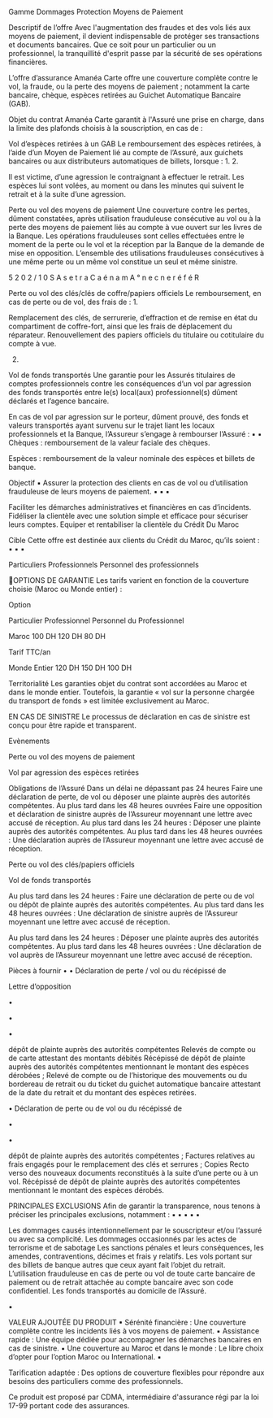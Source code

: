 Gamme Dommages
Protection Moyens de Paiement

Descriptif de l’offre
Avec l'augmentation des fraudes et des vols liés aux moyens de paiement, il devient indispensable de protéger ses transactions et
documents bancaires. Que ce soit pour un particulier ou un professionnel, la tranquillité d'esprit passe par la sécurité de ses
opérations financières.

L’offre d’assurance Amanéa Carte offre une couverture complète contre le vol, la fraude, ou la perte des moyens de paiement ;
notamment la carte bancaire, chèque, espèces retirées au Guichet Automatique Bancaire (GAB).

Objet du contrat
Amanéa Carte garantit à l'Assuré une prise en charge, dans la limite des plafonds choisis à la souscription, en cas de :

Vol d’espèces retirées à un GAB
Le remboursement des espèces retirées, à l’aide d’un Moyen de Paiement lié au compte de l’Assuré, aux guichets bancaires ou aux
distributeurs automatiques de billets, lorsque :
1.
2.

Il est victime, d’une agression le contraignant à effectuer le retrait.
Les espèces lui sont volées, au moment ou dans les minutes qui suivent le retrait et à la suite d’une agression.

Perte ou vol des moyens de paiement
Une couverture contre les pertes, dûment constatées, après utilisation frauduleuse consécutive au vol ou à la perte des moyens de
paiement liés au compte à vue ouvert sur les livres de la Banque.
Les opérations frauduleuses sont celles effectuées entre le moment de la perte ou le vol et la réception par la Banque de la demande
de mise en opposition.
L’ensemble des utilisations frauduleuses consécutives à une même perte ou un même vol constitue un seul et même sinistre.

5
2
0
2
/
1
0
S
A
s
e
t
r
a
C
a
é
n
a
m
A
°
n
e
c
n
e
r
é
f
é
R

Perte ou vol des clés/clés de coffre/papiers officiels
Le remboursement, en cas de perte ou de vol, des frais de :
1.

Remplacement des clés, de serrurerie, d’effraction et de remise en état du compartiment de coffre-fort, ainsi que les frais de
déplacement du réparateur.
Renouvellement des papiers officiels du titulaire ou cotitulaire du compte à vue.

2.

Vol de fonds transportés
Une garantie pour les Assurés titulaires de comptes professionnels contre les conséquences d’un vol par agression des fonds
transportés entre le(s) local(aux) professionnel(s) dûment déclarés et l’agence bancaire.

En cas de vol par agression sur le porteur, dûment prouvé, des fonds et valeurs transportés ayant survenu sur le trajet liant les locaux
professionnels et la Banque, l’Assureur s’engage à rembourser l’Assuré :
▪
▪ Chèques : remboursement de la valeur faciale des chèques.

Espèces : remboursement de la valeur nominale des espèces et billets de banque.

Objectif
▪ Assurer la protection des clients en cas de vol ou d’utilisation frauduleuse de leurs moyens de paiement.
▪
▪
▪

Faciliter les démarches administratives et financières en cas d’incidents.
Fidéliser la clientèle avec une solution simple et efficace pour sécuriser leurs comptes.
Equiper et rentabiliser la clientèle du Crédit Du Maroc

Cible
Cette offre est destinée aux clients du Crédit du Maroc, qu’ils soient :
▪
▪
▪

Particuliers
Professionnels
Personnel des professionnels

OPTIONS DE GARANTIE
Les tarifs varient en fonction de la couverture choisie (Maroc ou Monde entier) :

Option

Particulier
Professionnel
Personnel du Professionnel

Maroc
100 DH
120 DH
80 DH

Tarif TTC/an

Monde Entier
120 DH
150 DH
100 DH

Territorialité
Les garanties objet du contrat sont accordées au Maroc et dans le monde entier.
Toutefois, la garantie « vol sur la personne chargée du transport de fonds » est limitée exclusivement au Maroc.

EN CAS DE SINISTRE
Le processus de déclaration en cas de sinistre est conçu pour être rapide et transparent.

Evènements

Perte ou vol des
moyens de
paiement

Vol par agression
des espèces
retirées

Obligations de l’Assuré
Dans un délai ne dépassant pas 24 heures
Faire une déclaration de perte, de vol ou déposer une
plainte auprès des autorités compétentes.
Au plus tard dans les 48 heures ouvrées
Faire une opposition et déclaration de sinistre auprès de
l’Assureur moyennant une lettre avec accusé de réception.
Au plus tard dans les 24 heures :
Déposer une plainte auprès des autorités compétentes.
Au plus tard dans les 48 heures ouvrées :
Une déclaration auprès de l’Assureur moyennant une lettre
avec accusé de réception.

Perte ou vol des
clés/papiers
officiels

Vol de fonds
transportés

Au plus tard dans les 24 heures :
Faire une déclaration de perte ou de vol ou dépôt de plainte
auprès des autorités compétentes.
Au plus tard dans les 48 heures ouvrées :
Une déclaration de sinistre auprès de l’Assureur moyennant
une lettre avec accusé de réception.

Au plus tard dans les 24 heures :
Déposer une plainte auprès des autorités compétentes.
Au plus tard dans les 48 heures ouvrées :
Une déclaration de vol auprès de l’Assureur moyennant une
lettre avec accusé de réception.

Pièces à fournir
•
• Déclaration de perte / vol ou du récépissé de

Lettre d’opposition

•

•

•

dépôt de plainte auprès des autorités
compétentes
Relevés de compte ou de carte attestant des
montants débités
Récépissé de dépôt de plainte auprès des autorités
compétentes mentionnant le montant des espèces
dérobées ;
Relevé de compte ou de l’historique des
mouvements ou du bordereau de retrait ou du
ticket du guichet automatique bancaire attestant
de la date du retrait et du montant des espèces
retirées.

• Déclaration de perte ou de vol ou du récépissé de

•

•

dépôt de plainte auprès des autorités
compétentes ;
Factures relatives au frais engagés pour le
remplacement des clés et serrures ;
Copies Recto verso des nouveaux documents
reconstitués à la suite d’une perte ou à un vol.
Récépissé de dépôt de plainte auprès des
autorités compétentes mentionnant le montant
des espèces dérobés.

PRINCIPALES EXCLUSIONS
Afin de garantir la transparence, nous tenons à préciser les principales exclusions, notamment :
▪
▪
▪
▪
▪

Les dommages causés intentionnellement par le souscripteur et/ou l’assuré ou avec sa complicité.
Les dommages occasionnés par les actes de terrorisme et de sabotage
Les sanctions pénales et leurs conséquences, les amendes, contraventions, décimes et frais y relatifs.
Les vols portant sur des billets de banque autres que ceux ayant fait l’objet du retrait.
L’utilisation frauduleuse en cas de perte ou vol de toute carte bancaire de paiement ou de retrait attachée au compte bancaire avec son
code confidentiel.
Les fonds transportés au domicile de l’Assuré.

▪

VALEUR AJOUTÉE DU PRODUIT
▪
Sérénité financière : Une couverture complète contre les incidents liés à vos moyens de paiement.
▪ Assistance rapide : Une équipe dédiée pour accompagner les démarches bancaires en cas de sinistre.
▪ Une couverture au Maroc et dans le monde : Le libre choix d’opter pour l’option Maroc ou International.
▪

Tarification adaptée : Des options de couverture flexibles pour répondre aux besoins des particuliers comme des professionnels.

Ce produit est proposé par CDMA, intermédiaire d'assurance régi par la loi 17-99 portant code des assurances.

